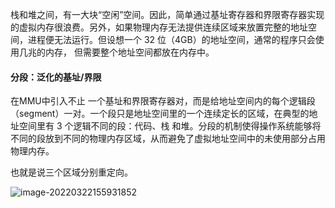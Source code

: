 栈和堆之间，有一大块“空闲”空间。因此，简单通过基址寄存器和界限寄存器实现的虚拟内存很浪费。另外，如果物理内存无法提供连续区域来放置完整的地址空间，进程便无法运行。但设想一个 32 位（4GB）的地址空间，通常的程序只会使用几兆的内存， 但需要整个地址空间都放在内存中。

#### 分段：泛化的基址/界限

在MMU中引入不止 一个基址和界限寄存器对，而是给地址空间内的每个逻辑段（segment）一对。一个段只是地址空间里的一个连续定长的区域，在典型的地址空间里有 3 个逻辑不同的段：代码、栈 和堆。分段的机制使得操作系统能够将不同的段放到不同的物理内存区域，从而避免了虚拟地址空间中的未使用部分占用物理内存。

也就是说三个区域分别重定向。

![image-20220322155931852](https://gitee.com/ceyewan/pic/raw/master/images/image-20220322155931852.png)